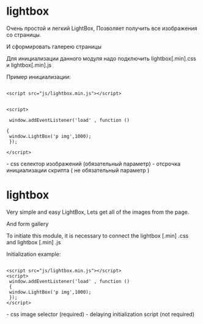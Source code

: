 # lightbox

Очень простой и легкий LightBox,
Позволяет получить все изображения со страницы.

И сформировать галерею страницы

Для инициализации данного модуля надо подключить lightbox[.min].css и lightbox[.min].js

Пример инициализации: 


<code>
&lt;script src="js/lightbox.min.js"&gt;&lt;/script&gt;<br>&nbsp;
<br />&lt;script&gt;
<br /> window.addEventListener('load' , function ()<br /> 
{<br /> window.LightBox('p img',1000);<br /> });
<br />&lt;/script&gt;
</code>

<selector> - css селектор изображений (обязательный параметр) 
<timeout> - отсрочка инициализации скрипта ( не обязательный параметр )



# lightbox

Very simple and easy LightBox,
Lets get all of the images from the page.

And form gallery

To initiate this module, it is necessary to connect the lightbox [.min] .css and lightbox [.min] .js

Initialization example:


<code>
&lt;script src="js/lightbox.min.js"&gt;&lt;/script&gt;<br />&lt;script&gt;<br /> window.addEventListener('load' , function ()<br /> {<br /> window.LightBox('p img',1000);<br /> });<br />&lt;/script&gt;
</code>

<selector> - css image selector (required)
<timeout> - delaying initialization script (not required)
